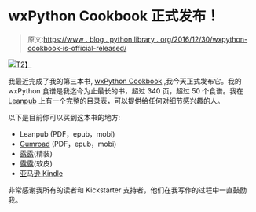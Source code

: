 # wxPython Cookbook 正式发布！

> 原文:[https://www . blog . python library . org/2016/12/30/wxpython-cookbook-is-official-released/](https://www.blog.pythonlibrary.org/2016/12/30/wxpython-cookbook-is-officially-released/)

[![](../Images/926ce975a537b76a961e490f47107f0a.png)T2】](https://leanpub.com/wxpythoncookbook)

我最近完成了我的第三本书, [wxPython Cookbook](https://leanpub.com/wxpythoncookbook) ,我今天正式发布它。我的 wxPython 食谱是我迄今为止最长的书，超过 340 页，超过 50 个食谱。我在 [Leanpub](https://leanpub.com/wxpythoncookbook) 上有一个完整的目录表，可以提供给任何对细节感兴趣的人。

以下是目前你可以买到这本书的地方:

*   Leanpub (PDF，epub，mobi)
*   [Gumroad](http://gum.co/wxcookbook) (PDF，epub，mobi)
*   [露露](http://www.lulu.com/content/hardcover-book/wxpython-cookbook/19892096)(精装)
*   [露露](http://www.lulu.com/content/paperback-book/wxpython-cookbook/19844722)(软皮)
*   [亚马逊 Kindle](http://amzn.to/2idKf9E)

非常感谢我所有的读者和 Kickstarter 支持者，他们在我写作的过程中一直鼓励我。